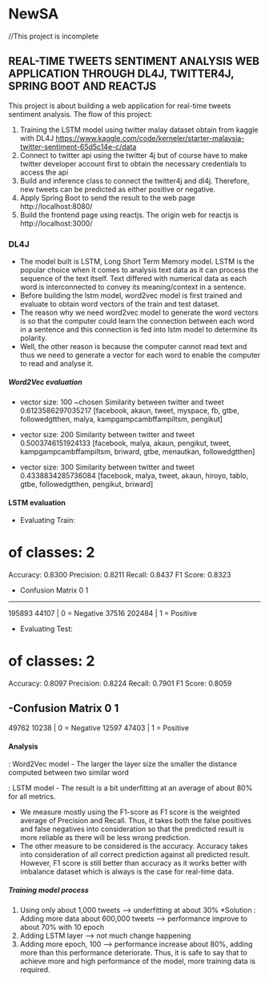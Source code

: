 # NewSA
//This project is incomplete

## REAL-TIME TWEETS SENTIMENT ANALYSIS WEB APPLICATION THROUGH DL4J, TWITTER4J, SPRING BOOT AND REACTJS
This project is about building a web application for real-time tweets sentiment analysis.
The flow of this project:
1. Training the LSTM model using twitter malay dataset obtain from kaggle with DL4J 
   https://www.kaggle.com/code/kerneler/starter-malaysia-twitter-sentiment-65d5c14e-c/data
2. Connect to twitter api using the twitter 4j but of course have to make twitter developer account first
   to obtain the necessary credentials to access the api
3. Build and inference class to connect the twitter4j and dl4j. Therefore, new tweets can be predicted as 
   either positive or negative.
4. Apply Spring Boot to send the result to the web page http://localhost:8080/
5. Build the frontend page using reactjs. The origin web for reactjs is http://localhost:3000/

### DL4J
- The model built is LSTM, Long Short Term Memory model. LSTM is the popular choice when it comes to 
analysis text data as it can process the sequence of the text itself. Text differed with numerical data
as each word is interconnected to convey its meaning/context in a sentence.
- Before building the lstm model, word2vec model is first trained and evaluate to obtain word vectors of the 
train and test dataset. 
- The reason why we need word2vec model to generate the word vectors is so that the computer could learn the 
connection between each word in a sentence and this connection is fed into lstm model to determine its polarity.
- Well, the other reason is because the computer cannot read text and thus we need to generate a vector for each 
word to enable the computer to read and analyse it.

##### Word2Vec evaluation
- vector size: 100 ~chosen
Similarity between twitter and tweet 0.6123586297035217
[facebook, akaun, tweet, myspace, fb, gtbe, followedgtthen, malya, kampgampcambffampiltsm, pengikut]

- vector size: 200
Similarity between twitter and tweet 0.5003746151924133
[facebook, malya, akaun, pengikut, tweet, kampgampcambffampiltsm, briward, gtbe, menautkan, followedgtthen]

- vector size: 300
Similarity between twitter and tweet 0.4338834285736084
[facebook, malya, tweet, akaun, hiroyo, tablo, gtbe, followedgtthen, pengikut, briward]

#### LSTM evaluation
- Evaluating Train: 
 # of classes:    2
 Accuracy:        0.8300
 Precision:       0.8211
 Recall:          0.8437
 F1 Score:        0.8323

- Confusion Matrix
      0      1
---------------
 195893  44107 | 0 = Negative
  37516 202484 | 1 = Positive


- Evaluating Test: 
 # of classes:    2
 Accuracy:        0.8097
 Precision:       0.8224
 Recall:          0.7901
 F1 Score:        0.8059

-Confusion Matrix
     0     1
-------------
 49762 10238 | 0 = Negative
 12597 47403 | 1 = Positive

#### Analysis
: Word2Vec model - The larger the layer size the smaller the distance computed between two similar word

: LSTM model - The result is a bit underfitting at an average of about 80% for all metrics. 
- We measure mostly using the F1-score as F1 score is the weighted average of Precision and Recall. 
  Thus, it takes both the false positives and false negatives into consideration so that the predicted 
  result is more reliable as there will be less wrong prediction.
- The other measure to be considered is the accuracy. Accuracy takes into consideration of all correct 
  prediction against all predicted result. However, F1 score is still better than accuracy as it works better
  with imbalance dataset which is always is the case for real-time data.

##### Training model process
1. Using only about 1,000 tweets --> underfitting at about 30%
   *Solution : Adding more data about 600,000 tweets --> performance improve to about 70% with 10 epoch
2. Adding LSTM layer --> not much change happening
3. Adding more epoch, 100 --> performance increase about 80%, adding more than this performance deteriorate.
Thus, it is safe to say that to achieve more and high performance of the model, more training data is required.

